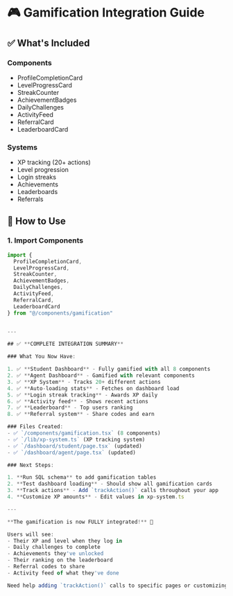 # 🎮 Gamification Integration Guide

## ✅ What's Included

### Components
- ProfileCompletionCard
- LevelProgressCard
- StreakCounter
- AchievementBadges
- DailyChallenges
- ActivityFeed
- ReferralCard
- LeaderboardCard

### Systems
- XP tracking (20+ actions)
- Level progression
- Login streaks
- Achievements
- Leaderboards
- Referrals

## 🚀 How to Use

### 1. Import Components
```typescript
import { 
  ProfileCompletionCard,
  LevelProgressCard,
  StreakCounter,
  AchievementBadges,
  DailyChallenges,
  ActivityFeed,
  ReferralCard,
  LeaderboardCard
} from "@/components/gamification"


---

## ✅ **COMPLETE INTEGRATION SUMMARY**

### What You Now Have:

1. ✅ **Student Dashboard** - Fully gamified with all 8 components
2. ✅ **Agent Dashboard** - Gamified with relevant components
3. ✅ **XP System** - Tracks 20+ different actions
4. ✅ **Auto-loading stats** - Fetches on dashboard load
5. ✅ **Login streak tracking** - Awards XP daily
6. ✅ **Activity feed** - Shows recent actions
7. ✅ **Leaderboard** - Top users ranking
8. ✅ **Referral system** - Share codes and earn

### Files Created:
- ✅ `/components/gamification.tsx` (8 components)
- ✅ `/lib/xp-system.ts` (XP tracking system)
- ✅ `/dashboard/student/page.tsx` (updated)
- ✅ `/dashboard/agent/page.tsx` (updated)

### Next Steps:

1. **Run SQL schema** to add gamification tables
2. **Test dashboard loading** - Should show all gamification cards
3. **Track actions** - Add `trackAction()` calls throughout your app
4. **Customize XP amounts** - Edit values in xp-system.ts

---

**The gamification is now FULLY integrated!** 🎉 

Users will see:
- Their XP and level when they log in
- Daily challenges to complete
- Achievements they've unlocked
- Their ranking on the leaderboard
- Referral codes to share
- Activity feed of what they've done

Need help adding `trackAction()` calls to specific pages or customizing anything? Let me know! 🚀